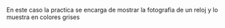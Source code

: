 En este caso la practica se encarga de mostrar la fotografia de un reloj y lo muestra en colores grises
